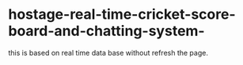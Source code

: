 # hostage-real-time-cricket-score-board-and-chatting-system-
this is based on real time data base without refresh the page. 
